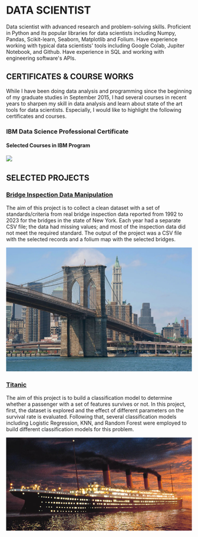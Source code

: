 # DATA SCIENTIST
Data scientist with advanced research and problem-solving skills. Proficient in Python and its popular libraries for data scientists including Numpy, Pandas, Scikit-learn, Seaborn, Matplotlib and Folium. Have experience working with typical data scientists' tools including Google Colab, Jupiter Notebook, and Github. Have experience in SQL and working with engineering software's APIs.

## CERTIFICATES & COURSE WORKS
While I have been doing data analysis and programming since the beginning of my graduate studies in September 2015, I had several courses in recent years to sharpen my skill in data analysis and learn about state of the art tools for data scientists. Especially, I would like to highlight the following certificates and courses.

### IBM Data Science Professional Certificate
<div data-iframe-width="150" data-iframe-height="270" data-share-badge-id="1182e1ab-5ec4-4c29-abd7-85e92f855b34" data-share-badge-host="https://www.credly.com"></div><script type="text/javascript" async src="//cdn.credly.com/assets/utilities/embed.js"></script>

#### Selected Courses in IBM Program
<a href="https://coursera.org/share/73fdaf4b1bbe7159ae254f7893a763a7"><img src="Python for Data Science, AI & Development"></a>
## SELECTED PROJECTS

### <a href="https://github.com/Chehrazi94/Bridge_Inspection_Data_Manipulation">Bridge Inspection Data Manipulation</a>

The aim of this project is to collect a clean dataset with a set of standards/criteria from real bridge inspection data reported from 1992 to 2023 for the bridges in the state of New York. Each year had a separate CSV file; the data had missing values; and most of the inspection data did not meet the required standard. The output of the project was a CSV file with the selected records and a folium map with the selected bridges.

<a href="https://github.com/Chehrazi94/Bridge_Inspection_Data_Manipulation"><img src="Image\Brooklyn-Bridge.jpg"></a>

### <a href="https://github.com/Chehrazi94/Titanic-Classification">Titanic</a>

The aim of this project is to build a classification model to determine whether a passenger with a set of features survives or not. In this project, first, the dataset is explored and the effect of different parameters on the survival rate is evaluated. Following that, several classification models including Logistic Regression, KNN, and Random Forest were employed to build different classification models for this problem.

<a href="https://github.com/Chehrazi94/Titanic-Classification"><img src="Image\Titanic.jpg"></a>


